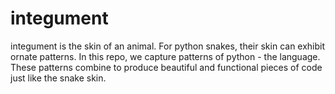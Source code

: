 # integument
integument is the skin of an animal. For python snakes, their skin can exhibit ornate patterns. In this repo, we capture patterns of python - the language. These patterns combine to produce beautiful and functional pieces of code just like the snake skin.
